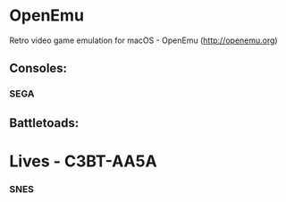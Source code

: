 # OpenEmu
Retro video game emulation for macOS - OpenEmu (http://openemu.org)

## Consoles:

### SEGA
## Battletoads:
# Lives - C3BT-AA5A

### SNES
